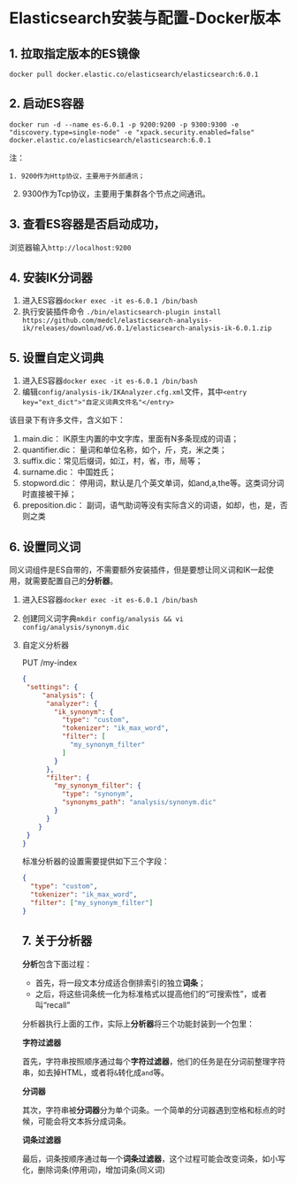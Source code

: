 # Elasticsearch安装与配置-Docker版本

## 1. 拉取指定版本的ES镜像

```shell
docker pull docker.elastic.co/elasticsearch/elasticsearch:6.0.1
```

## 2. 启动ES容器

```shell
docker run -d --name es-6.0.1 -p 9200:9200 -p 9300:9300 -e "discovery.type=single-node" -e "xpack.security.enabled=false" docker.elastic.co/elasticsearch/elasticsearch:6.0.1
```

注：

	1. 9200作为Http协议，主要用于外部通讯；
 2. 9300作为Tcp协议，主要用于集群各个节点之间通讯。

## 3. 查看ES容器是否启动成功，

浏览器输入`http://localhost:9200`

## 4. 安装IK分词器

1. 进入ES容器`docker exec -it es-6.0.1 /bin/bash`
2. 执行安装插件命令 `./bin/elasticsearch-plugin install https://github.com/medcl/elasticsearch-analysis-ik/releases/download/v6.0.1/elasticsearch-analysis-ik-6.0.1.zip`

## 5. 设置自定义词典

1. 进入ES容器`docker exec -it es-6.0.1 /bin/bash`
2. 编辑`config/analysis-ik/IKAnalyzer.cfg.xml`文件，其中`<entry key="ext_dict">"自定义词典文件名"</entry>`

该目录下有许多文件，含义如下：

1. main.dic： IK原生内置的中文字库，里面有N多条现成的词语；
2. quantifier.dic： 量词和单位名称，如个，斤，克，米之类；
3. suffix.dic：常见后缀词，如江，村，省，市，局等；
4. surname.dic： 中国姓氏；
5. stopword.dic： 停用词，默认是几个英文单词，如and,a,the等。这类词分词时直接被干掉；
6. preposition.dic： 副词，语气助词等没有实际含义的词语，如却，也，是，否则之类

## 6. 设置同义词

同义词组件是ES自带的，不需要额外安装插件，但是要想让同义词和IK一起使用，就需要配置自己的**分析器**。

1. 进入ES容器`docker exec -it es-6.0.1 /bin/bash`

2. 创建同义词字典`mkdir config/analysis && vi config/analysis/synonym.dic`

3. 自定义分析器

   PUT /my-index

   ```json
   {
   	"settings": {
   		"analysis": {
         "analyzer": {
           "ik_synonym": {
             "type": "custom",
             "tokenizer": "ik_max_word",
             "filter": [
               "my_synonym_filter"
             ]
           }
         },
         "filter": {
           "my_synonym_filter": {
             "type": "synonym",
             "synonyms_path": "analysis/synonym.dic"
           }
         }
       }
   	}
   }
   ```

   标准分析器的设置需要提供如下三个字段：

   ```json
   {
     "type": "custom",
     "tokenizer": "ik_max_word",
     "filter": ["my_synonym_filter"]
   }
   ```

   ## 7. 关于分析器

   **分析**包含下面过程：

   - 首先，将一段文本分成适合倒排索引的独立**词条**；
   - 之后，将这些词条统一化为标准格式以提高他们的“可搜索性”，或者叫“recall”

   分析器执行上面的工作，实际上**分析器**将三个功能封装到一个包里：

   **字符过滤器**

   ​		首先，字符串按照顺序通过每个**字符过滤器**，他们的任务是在分词前整理字符串，如去掉HTML，或者将`&`转化成`and`等。

   **分词器**

   ​		其次，字符串被**分词器**分为单个词条。一个简单的分词器遇到空格和标点的时候，可能会将文本拆分成词条。

   **词条过滤器**

   ​		最后，词条按顺序通过每一个**词条过滤器**，这个过程可能会改变词条，如小写化，删除词条(停用词)，增加词条(同义词)



















